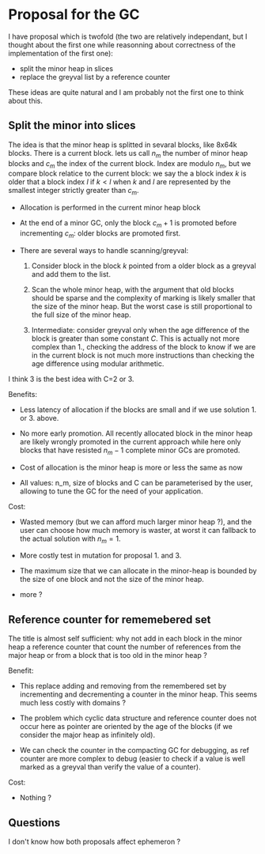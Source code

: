 Proposal for the GC
===================

I have proposal which is twofold (the two are relatively independant, but I thought about the first one while reasonning about correctness of the implementation of the first one):

- split the minor heap in slices
- replace the greyval list by a reference counter

These ideas are quite natural and I am probably not the first one to think about this.

Split the minor into slices
---------------------------

The idea is that the minor heap is splitted in sevaral blocks, like 8x64k
blocks.  There is a current block.  lets us call $n_m$ the number of minor
heap blocks and $c_m$ the index of the current block. Index are modulo $n_m$,
but we compare block relatice to the current block: we say the a block index
$k$ is older that a block index $l$ if $k < l$ when $k$ and $l$ are
represented by the smallest integer strictly greater than $c_m$.

- Allocation is performed in the current minor heap block

- At the end of a minor GC, only the block $c_m + 1$ is promoted before
  incrementing $c_m$: older blocks are promoted first.

- There are several ways to handle scanning/greyval:

  1. Consider block in the block $k$ pointed from a older block as a greyval
  and add them to the list.

  2. Scan the whole minor heap, with the argument that old blocks should be
  sparse and the complexity of marking is likely smaller that the size of the
  minor heap. But the worst case is still proportional to the full size of
  the minor heap.

  3. Intermediate: consider greyval only when the age difference of the block
  is greater than some constant $C$. This is actually not more complex than
  1., checking the address of the block to know if we are in the current block
  is not much more instructions than checking the age difference using modular
  arithmetic.

I think 3 is the best idea with C=2 or 3.

Benefits:

- Less latency of allocation if the blocks are small and if we use
  solution 1. or 3. above.

- No more early promotion. All recently allocated block in the minor heap are
  likely wrongly promoted in the current approach while here only blocks that
  have resisted $n_m - 1$ complete minor GCs are promoted.

- Cost of allocation is the minor heap is more or less the same as now

- All values: n_m, size of blocks and C can be parameterised by the user,
  allowing to tune the GC for the need of your application.


Cost:

- Wasted memory (but we can afford much larger minor heap ?), and the user can
  choose how much memory is waster, at worst it can fallback to the actual
  solution with $n_m = 1$.

- More costly test in mutation for proposal 1. and 3.

- The maximum size that we can allocate in the minor-heap is bounded by the
  size of one block and not the size of the minor heap.

- more ?

Reference counter for rememebered set 
-------------------------------------

The title is almost self sufficient: why not add in each block in the minor
heap a reference counter that count the number of references from the major
heap or from a block that is too old in the minor heap ?

Benefit:

- This replace adding and removing from the remembered set by incrementing and
  decrementing a counter in the minor heap. This seems much less costly with
  domains ?

- The problem which cyclic data structure and reference counter does not occur
  here as pointer are oriented by the age of the blocks (if we consider the
  major heap as infinitely old).

- We can check the counter in the compacting GC for debugging, as
  ref counter are more complex to debug (easier to check if a value is well
  marked as a greyval than verify the value of a counter).

Cost:

- Nothing ?

Questions
---------

I don't know how both proposals affect ephemeron ?
